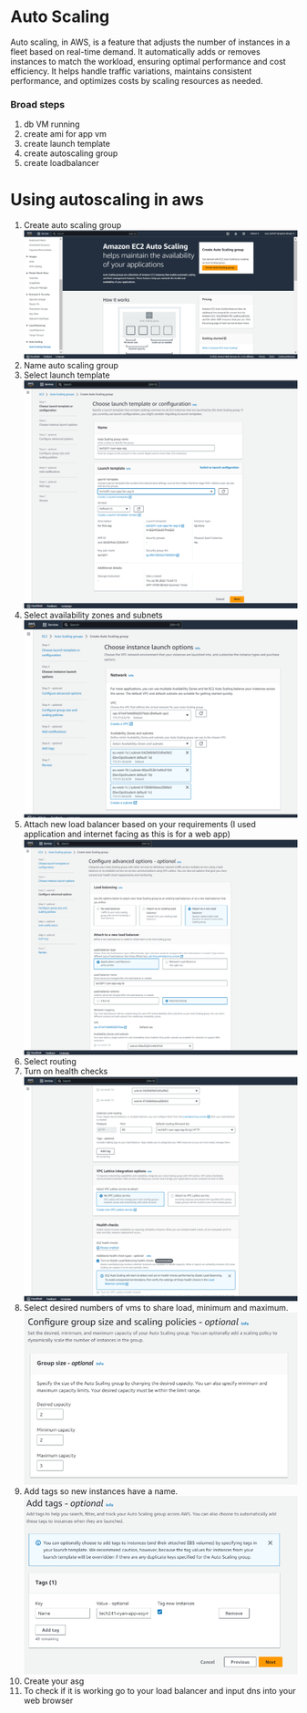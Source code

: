 # Auto Scaling
Auto scaling, in AWS, is a feature that adjusts the number of instances in a fleet based on real-time demand. It automatically adds or removes instances to match the workload, ensuring optimal performance and cost efficiency. It helps handle traffic variations, maintains consistent performance, and optimizes costs by scaling resources as needed.

### Broad steps
1. db VM running
2. create ami for app vm
3. create launch template
4. create autoscaling group
5. create loadbalancer 

# Using autoscaling in aws
1. Create auto scaling group
![Alt text](<Screenshot 2023-07-06 162636.png>)
2. Name auto scaling group
3. Select launch template
 ![Alt text](<Screenshot 2023-07-06 162815.png>)  
4. Select availability zones and subnets
![Alt text](<Screenshot 2023-07-06 163604.png>)
5. Attach new load balancer based on your requirements (I used application and internet facing as this is for a web app)
![Alt text](<Screenshot 2023-07-06 163826.png>)
6. Select routing
7. Turn on health checks
![Alt text](<Screenshot 2023-07-06 163927.png>)
8. Select desired numbers of vms to share load, minimum and maximum.
![Alt text](<Screenshot 2023-07-06 164000.png>)
9. Add tags so new instances have a name.
![Alt text](<Screenshot 2023-07-06 164039.png>)
10. Create your asg
11. To check if it is working go to your load balancer and input dns into your web browser